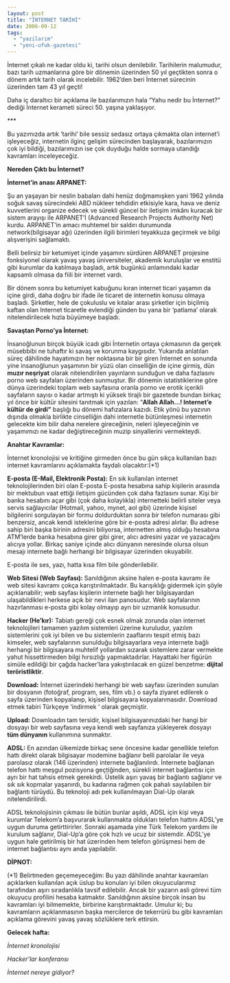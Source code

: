 ```yaml
---
layout: post
title: "İNTERNET TARİHİ"
date: 2006-09-12
tags: 
  - "yazilarim"
  - "yeni-ufuk-gazetesi"
---
```


İnternet çıkalı ne kadar oldu ki, tarihi olsun denilebilir. Tarihilerin malumudur, bazı tarih uzmanlarına göre bir dönemin üzerinden 50 yıl geçtikten sonra o dönem artık tarih olarak incelebilir. 1962’den beri İnternet sürecinin üzerinden tam 43 yıl geçti!

Daha iç daraltıcı bir açıklama ile bazılarımızın hala “Yahu nedir bu İnternet?” dediği İnternet kerameti süreci 50. yaşına yaklaşıyor.

\*\*\*

Bu yazımızda artık ‘tarihi’ bile sessiz sedasız ortaya çıkmakta olan internet’i işleyeceğiz, internetin ilginç gelişim sürecinden başlayarak, bazılarımızın çok iyi bildiği, bazılarımızın ise çok duyduğu halde sormaya utandığı kavramları inceleyeceğiz.

**Nereden Çıktı bu İnternet?**

**İnternet’in anası ARPANET:**

Şu an yaşayan bir neslin babaları dahi henüz doğmamışken yani 1962 yılında soğuk savaş sürecindeki ABD nükleer tehdidin etkisiyle kara, hava ve deniz kuvvetlerini organize edecek ve sürekli güncel bir iletişim imkânı kuracak bir sistem arayışı ile ARPANET’İ (Advanced Research Projects Authority Net) kurdu. ARPANET’in amacı muhtemel bir saldırı durumunda network(bilgisayar ağı) üzerinden ilgili birimleri teyakkuza geçirmek ve bilgi alışverişini sağlamaktı.

Belli belirsiz bir ketumiyet içinde yaşamını sürdüren ARPANET projesine fonksiyonel olarak yavaş yavaş üniversiteler, akademik kuruluşlar ve enstitü gibi kurumlar da katılmaya başladı, artık bugünkü anlamındaki kadar kapsamlı olmasa da fiili bir internet vardı.

Bir dönem sonra bu ketumiyet kabuğunu kıran internet ticari yaşamın da içine girdi, daha doğru bir ifade ile ticaret de internetin konusu olmaya başladı. Şirketler, hele de çokuluslu ve kıtalar arası şirketler için biçilmiş kaftan olan Internet ticaretle evlendiği günden bu yana bir ‘patlama’ olarak nitelendirilecek hızla büyümeye başladı.

**Savaştan Porno’ya İnternet:**

İnsanoğlunun birçok büyük icadı gibi İnternetin ortaya çıkmasının da gerçek müsebbibi ne tuhaftır ki savaş ve korunma kaygısıdır. Yukarıda anlatılan süreç dâhilinde hayatımızın her noktasına bir bir giren İnternet en sonunda yine insanoğlunun yaşamının bir yüzü olan cinselliğin de içine girmiş, dün **muzır neşriyat** olarak nitelendirilen yayınların sunduğun ve daha fazlasını porno web sayfaları üzerinden sunmuştur. Bir dönemin istatistiklerine göre dünya üzerindeki toplam web sayfasına oranla porno ve erotik içerikli sayfaların sayısı o kadar artmıştı ki yüksek tirajlı bir gazetede bundan birkaç yıl önce bir kültür sitesini tanıtmak için yazılan: “**Allah Allah…! Internet’e kültür de girdi”** başlığı bu dönemi hafızalara kazıdı. Etik yönü bu yazının dışında olmakla birlikte cinselliğin dahi internetle bütünleşmesi internetin gelecekte kim bilir daha nerelere gireceğinin, neleri işleyeceğinin ve yaşamımızı ne kadar değiştireceğinin muzip sinyallerini vermekteydi.

**Anahtar Kavramlar:**

İnternet kronolojisi ve kritiğine girmeden önce bu gün sıkça kullanılan bazı internet kavramlarını açıklamakta faydalı olacaktır:(\*1)

**E-posta (E-Mail, Elektronik Posta):** En sık kullanılan internet teknolojilerinden biri olan E-posta E-posta hesabına sahip kişilerin arasında bir mektubun vaat ettiği iletişim gücünden çok daha fazlasını sunar. Kişi bir banka hesabını açar gibi (çok daha kolaylıkla) internetteki belirli siteler veya servis sağlayıcılar (Hotmail, yahoo, mynet, aol gibi) üzerinde kişisel bilgilerini sorgulayan bir formu doldurduktan sonra bir telefon numarası gibi benzersiz, ancak kendi isteklerine göre bir e-posta adresi alırlar. Bu adrese sahip biri başka birinin adresini biliyorsa, internetten almış olduğu hesabına ATM’lerde banka hesabına girer gibi girer, alıcı adresini yazar ve yazacağını alıcıya yollar. Birkaç saniye içinde alıcı dünyanın neresinde olursa olsun mesajı internete bağlı herhangi bir bilgisayar üzerinden okuyabilir.

E-posta ile ses, yazı, hatta kısa film bile gönderilebilir.

**Web Sitesi (Web Sayfası):** Sanıldığının aksine halen e-posta kavramı ile web sitesi kavramı çokça karıştırılmaktadır. Bu karışıklığı gidermek için şöyle açıklanabilir; web sayfası kişilerin internete bağlı her bilgisayardan ulaşabildikleri herkese açık bir nevi ilan panosudur. Web sayfalarının hazırlanması e-posta gibi kolay olmayıp ayrı bir uzmanlık konusudur.

**Hacker (He’kır):** Tabiatı gereği çok esnek olmak zorunda olan internet teknolojileri tamamen yazılım sistemleri üzerine kuruludur, yazılım sistemlerini çok iyi bilen ve bu sistemlerin zaaflarını tespit etmiş bazı kimseler, web sayfalarının sunulduğu bilgisayarlara veya internete bağlı herhangi bir bilgisayara muhtelif yollardan sızarak sistemlere zarar vermekte yahut hissettirmeden bilgi hırsızlığı yapmaktadırlar. Hayattaki her figürün simüle edildiği bir çağda hacker’lara yakıştırılacak en güzel benzetme: **dijital teröristliktir**.

**Download:** İnternet üzerindeki herhangi bir web sayfası üzerinden sunulan bir dosyanın (fotoğraf, program, ses, film vb.) o sayfa ziyaret edilerek o sayfa üzerinden kopyalanıp, kişisel bilgisayara kopyalanmasıdır. Download etmek tabiri Türkçeye ‘indirmek ‘ olarak geçmiştir.

**Upload:** Downloadın tam tersidir, kişisel bilgisayarınızdaki her hangi bir dosyayı bir web sayfasına veya kendi web sayfanıza yükleyerek dosyayı **tüm dünyanın** kullanımına sunmaktır.

**ADSL:** En azından ülkemizde birkaç sene öncesine kadar genellikle telefon hattı direkt olarak bilgisayar modemine bağlanır belli parolalar ile veya parolasız olarak (146 üzerinden) internete bağlanılırdı. İnternete bağlanan telefon hattı meşgul pozisyona geçtiğinden, sürekli internet bağlantısı için ayrı bir hat tahsis etmek gerekirdi. Üstelik aşırı yavaş bir bağlantı sağlanır ve sık sık kopmalar yaşanırdı, bu kadarına rağmen çok pahalı sayılabilen bir bağlantı türüydü. Bu teknoloji adı pek kullanılmayan Dial-Up olarak nitelendirilirdi.

ADSL teknolojisinin çıkması ile bütün bunlar aşıldı, ADSL için kişi veya kurumlar Telekom’a başvurarak kullanmakta oldukları telefon hattını ADSL’ye uygun duruma getirttirirler. Sonraki aşamada yine Türk Telekom yardımı ile kurulum sağlanır, Dial-Up’a göre çok hızlı ve ucuz bir sistemdir. ADSL’ye uygun hale getirilmiş bir hat üzerinden hem telefon görüşmesi hem de internet bağlantısı aynı anda yapılabilir.

**DİPNOT:**

(\*1) Belirtmeden geçemeyeceğim: Bu yazı dâhilinde anahtar kavramları açıklarken kullanılan açık üslup bu konuları iyi bilen okuyucularımız tarafından aşırı sıradanlıkla tavsif edilebilir. Ancak bir yazarın asli görevi tüm okuyucu profilini hesaba katmaktır. Sanıldığının aksine birçok insan bu kavramları iyi bilmemekte, birbirine karıştırmaktadır. Umulur ki; bu kavramların açıklanmasının başka mercilerce de tekerrürü bu gibi kavramları açıklama görevini yavaş yavaş sözlüklere terk ettirsin.

**Gelecek hafta:**

_İnternet kronolojisi_

_Hacker’lar konferansı_

_İnternet nereye gidiyor?_
